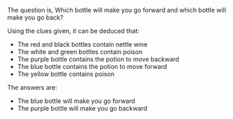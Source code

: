 The question is, Which bottle will make you go forward and which bottle will make you go back?

Using the clues given, it can be deduced that:

- The red and black bottles contain nettle wine
- The white and green bottles contain poison
- The purple bottle contains the potion to move backward
- The blue bottle contains the potion to move forward
- The yellow bottle contains poison

The answers are:

- The blue bottle will make you go forward
- The purple bottle will make you go backward
